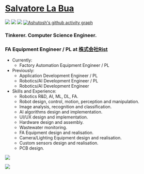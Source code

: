<!--

### Hi there 👋

**slabua/slabua** is a ✨ _special_ ✨ repository because its `README.md` (this file) appears on your GitHub profile.

Here are some ideas to get you started:

- 🔭 I’m currently working on ...
- 🌱 I’m currently learning ...
- 👯 I’m looking to collaborate on ...
- 🤔 I’m looking for help with ...
- 💬 Ask me about ...
- 📫 How to reach me: ...
- 😄 Pronouns: ...
- ⚡ Fun fact: ...
-->

<!-- https://github.com/anuraghazra/github-readme-stats -->

# [Salvatore La Bua](http://www.slblabs.com)

[![](https://img.shields.io/badge/-%40slabua-blue?style=flat&color=blue&logo=Twitter&logoColor=blue&labelColor=1b1b1b)](https://twitter.com/slabua)
[![](https://img.shields.io/badge/-%40slabua-blue?style=flat&color=blue&logo=Linkedin&logoColor=blue&labelColor=1b1b1b)](https://www.linkedin.com/in/slabua)
[![](https://img.shields.io/badge/-slabua@gmail.com-blue?style=flat&color=blue&logo=Gmail&logoColor=blue&labelColor=1b1b1b)](mailto:slabua@gmail.com)
[![Ashutosh's github activity graph](https://github-readme-activity-graph.vercel.app/graph?username=slabua&theme=react-dark)](https://github.com/ashutosh00710/github-readme-activity-graph)

### Tinkerer. Computer Science Engineer.
### FA Equipment Engineer / PL at [株式会社Rist](http://rist.co.jp)
- Currently:
  - Factory Automation Equipment Engineer / PL
- Previously:
  - Application Development Engineer / PL
  - Robotics/AI Development Engineer / PL
  - Robotics/AI Development Engineer
- Skills and Experience:
  - Robotics R&D, AI, ML, DL, FA.
  - Robot design, control, motion, perception and manipulation.
  - Image analysis, recognition and classification.
  - AI algorithms design and implementation.
  - UI/UX design and implementation.
  - Hardware design and assembly.
  - Wastewater monitoring.
  - FA Equipment design and realisation.
  - Camera/Lighting Equipment design and realisation.
  - Custom sensors design and realisation.
  - PCB design.



<!--
<p align="center">
  <br />
  <a href="https://twitter.com/slabua">
    <img src="https://img.shields.io/twitter/follow/slabua?style=flat&color=blue&logo=Twitter&logoColor=blue&label=%40slabua&labelColor=1b1b1b">
  </a>&nbsp;
  <a href="https://www.linkedin.com/in/slabua/">
    <img src="https://img.shields.io/badge/-%40slabua-blue?style=flat&color=blue&logo=Linkedin&logoColor=blue&labelColor=1b1b1b">
  </a>&nbsp;
  <a href="mailto:slabua@gmail.com">
    <img src="https://img.shields.io/badge/-slabua@gmail.com-blue?style=flat&color=blue&logo=Gmail&logoColor=blue&labelColor=1b1b1b">
  </a>
  !--
  <a href="https://keybase.io/slabua">
    <img src="https://img.shields.io/keybase/pgp/slabua?style=flat&logoColor=00AEFF&labelColor=black&color=7fff00">
  </a> --
</p> -->



[![](https://github-readme-stats.vercel.app/api?username=slabua&count_private=true&show_icons=true&theme=github_dark&include_all_commits=false)](https://github.com/slabua)

[![](https://github-readme-stats.vercel.app/api/top-langs/?username=slabua&layout=compact&theme=github_dark&langs_count=20)](https://github.com/slabua)

<!--
<p align="center">
  <br />
  <a href="https://github.com/slabua">
    <img align="center" src="https://github-readme-stats.vercel.app/api?username=slabua&count_private=true&show_icons=true&theme=github_dark&include_all_commits=false" />
  </a>
  <br /><br />
  <a href="https://github.com/slabua">
    <img align="center" src="https://github-readme-stats.vercel.app/api/top-langs/?username=slabua&layout=compact&theme=github_dark&langs_count=20" />
  </a>
</p>
-->

